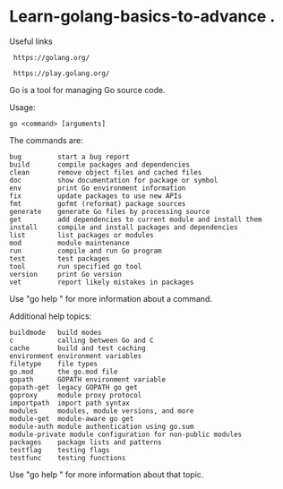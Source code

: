 # Learn-golang-basics-to-advance . 

Useful links

	 https://golang.org/
	 
	 https://play.golang.org/

Go is a tool for managing Go source code. 

Usage:

	go <command> [arguments]

The commands are:

	bug         start a bug report
	build       compile packages and dependencies
	clean       remove object files and cached files
	doc         show documentation for package or symbol
	env         print Go environment information
	fix         update packages to use new APIs
	fmt         gofmt (reformat) package sources
	generate    generate Go files by processing source
	get         add dependencies to current module and install them
	install     compile and install packages and dependencies
	list        list packages or modules
	mod         module maintenance
	run         compile and run Go program
	test        test packages
	tool        run specified go tool
	version     print Go version
	vet         report likely mistakes in packages

Use "go help <command>" for more information about a command.

Additional help topics:

	buildmode   build modes
	c           calling between Go and C
	cache       build and test caching
	environment environment variables
	filetype    file types
	go.mod      the go.mod file
	gopath      GOPATH environment variable
	gopath-get  legacy GOPATH go get
	goproxy     module proxy protocol
	importpath  import path syntax
	modules     modules, module versions, and more
	module-get  module-aware go get
	module-auth module authentication using go.sum
	module-private module configuration for non-public modules
	packages    package lists and patterns
	testflag    testing flags
	testfunc    testing functions

Use "go help <topic>" for more information about that topic.

